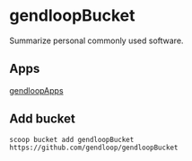 # gendloopBucket

Summarize personal commonly used software. 

## Apps

[gendloopApps](https://github.com/gendloop/gendloopApps) 

## Add bucket

`scoop bucket add gendloopBucket https://github.com/gendloop/gendloopBucket` 
